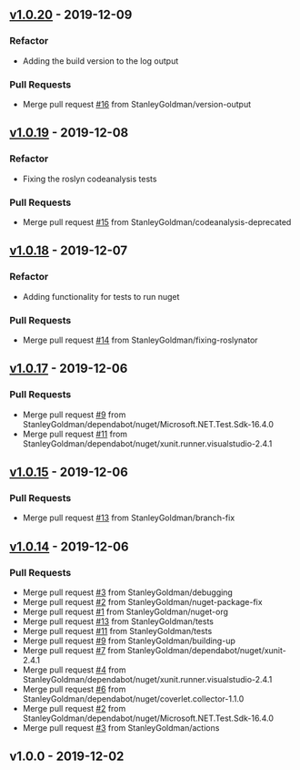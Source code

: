 <a name="v1.0.20"></a>
## [v1.0.20](https://github.com/StanleyGoldman/GitHubActionsMSBuildLogger/compare/v1.0.19...v1.0.20) - 2019-12-09
### Refactor
- Adding the build version to the log output


### Pull Requests
- Merge pull request [#16](https://github.com/StanleyGoldman/GitHubActionsMSBuildLogger/issues/16) from StanleyGoldman/version-output


<a name="v1.0.19"></a>
## [v1.0.19](https://github.com/StanleyGoldman/GitHubActionsMSBuildLogger/compare/v1.0.18...v1.0.19) - 2019-12-08
### Refactor
- Fixing the roslyn codeanalysis tests


### Pull Requests
- Merge pull request [#15](https://github.com/StanleyGoldman/GitHubActionsMSBuildLogger/issues/15) from StanleyGoldman/codeanalysis-deprecated


<a name="v1.0.18"></a>
## [v1.0.18](https://github.com/StanleyGoldman/GitHubActionsMSBuildLogger/compare/v1.0.17...v1.0.18) - 2019-12-07
### Refactor
- Adding functionality for tests to run nuget


### Pull Requests
- Merge pull request [#14](https://github.com/StanleyGoldman/GitHubActionsMSBuildLogger/issues/14) from StanleyGoldman/fixing-roslynator


<a name="v1.0.17"></a>
## [v1.0.17](https://github.com/StanleyGoldman/GitHubActionsMSBuildLogger/compare/v1.0.15...v1.0.17) - 2019-12-06

### Pull Requests
- Merge pull request [#9](https://github.com/StanleyGoldman/GitHubActionsMSBuildLogger/issues/9) from StanleyGoldman/dependabot/nuget/Microsoft.NET.Test.Sdk-16.4.0
- Merge pull request [#11](https://github.com/StanleyGoldman/GitHubActionsMSBuildLogger/issues/11) from StanleyGoldman/dependabot/nuget/xunit.runner.visualstudio-2.4.1


<a name="v1.0.15"></a>
## [v1.0.15](https://github.com/StanleyGoldman/GitHubActionsMSBuildLogger/compare/v1.0.14...v1.0.15) - 2019-12-06

### Pull Requests
- Merge pull request [#13](https://github.com/StanleyGoldman/GitHubActionsMSBuildLogger/issues/13) from StanleyGoldman/branch-fix


<a name="v1.0.14"></a>
## [v1.0.14](https://github.com/StanleyGoldman/GitHubActionsMSBuildLogger/compare/v1.0.0...v1.0.14) - 2019-12-06

### Pull Requests
- Merge pull request [#3](https://github.com/StanleyGoldman/GitHubActionsMSBuildLogger/issues/3) from StanleyGoldman/debugging
- Merge pull request [#2](https://github.com/StanleyGoldman/GitHubActionsMSBuildLogger/issues/2) from StanleyGoldman/nuget-package-fix
- Merge pull request [#1](https://github.com/StanleyGoldman/GitHubActionsMSBuildLogger/issues/1) from StanleyGoldman/nuget-org
- Merge pull request [#13](https://github.com/StanleyGoldman/GitHubActionsMSBuildLogger/issues/13) from StanleyGoldman/tests
- Merge pull request [#11](https://github.com/StanleyGoldman/GitHubActionsMSBuildLogger/issues/11) from StanleyGoldman/tests
- Merge pull request [#9](https://github.com/StanleyGoldman/GitHubActionsMSBuildLogger/issues/9) from StanleyGoldman/building-up
- Merge pull request [#7](https://github.com/StanleyGoldman/GitHubActionsMSBuildLogger/issues/7) from StanleyGoldman/dependabot/nuget/xunit-2.4.1
- Merge pull request [#4](https://github.com/StanleyGoldman/GitHubActionsMSBuildLogger/issues/4) from StanleyGoldman/dependabot/nuget/xunit.runner.visualstudio-2.4.1
- Merge pull request [#6](https://github.com/StanleyGoldman/GitHubActionsMSBuildLogger/issues/6) from StanleyGoldman/dependabot/nuget/coverlet.collector-1.1.0
- Merge pull request [#2](https://github.com/StanleyGoldman/GitHubActionsMSBuildLogger/issues/2) from StanleyGoldman/dependabot/nuget/Microsoft.NET.Test.Sdk-16.4.0
- Merge pull request [#3](https://github.com/StanleyGoldman/GitHubActionsMSBuildLogger/issues/3) from StanleyGoldman/actions


<a name="v1.0.0"></a>
## v1.0.0 - 2019-12-02

